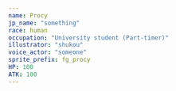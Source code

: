 ```yaml
---
name: Procy
jp_name: "something"
race: human
occupation: "University student (Part-timer)"
illustrator: "shukou"
voice_actor: "someone"
sprite_prefix: fg_procy
HP: 100
ATK: 100
---
```

